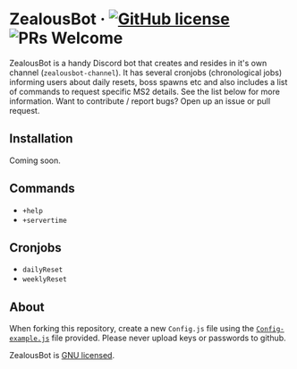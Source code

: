 # ZealousBot &middot; [![GitHub license](https://img.shields.io/badge/license-GNU-blue.svg)](https://github.com/facebook/react/blob/master/LICENSE) ![PRs Welcome](https://img.shields.io/badge/PRs-welcome-brightgreen.svg)

ZealousBot is a handy Discord bot that creates and resides in it's own channel (`zealousbot-channel`). It has several cronjobs (chronological jobs) informing users about daily resets, boss spawns etc and also includes a list of commands to request specific MS2 details. See the list below for more information. Want to contribute / report bugs? Open up an issue or pull request.

## Installation

Coming soon.

## Commands

 - `+help`
 - `+servertime` 

## Cronjobs 

- `dailyReset`
- `weeklyReset`

## About

When forking this repository, create a new `Config.js` file using the [`Config-example.js`](./config/Config-example.js) file provided. Please never upload keys or passwords to github.

ZealousBot is [GNU licensed](./LICENSE).